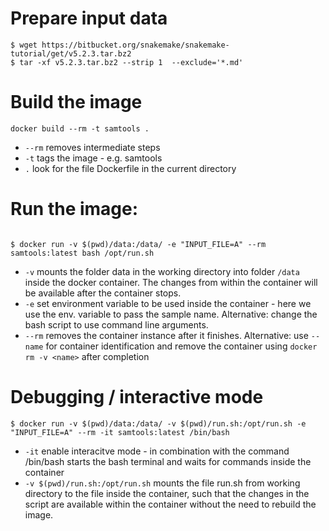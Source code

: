 
# Prepare input data

```
$ wget https://bitbucket.org/snakemake/snakemake-tutorial/get/v5.2.3.tar.bz2
$ tar -xf v5.2.3.tar.bz2 --strip 1  --exclude='*.md'  
```


# Build the image
```
docker build --rm -t samtools .       
```
- `--rm` removes intermediate steps
- `-t` tags the image - e.g. samtools
-  `.` look for the file Dockerfile in the current directory 


# Run the image:

```

$ docker run -v $(pwd)/data:/data/ -e "INPUT_FILE=A" --rm samtools:latest bash /opt/run.sh
```

 - `-v` mounts the folder data in the working directory into folder ``/data`` inside the docker container. The changes from within the container will be available after the container stops. 
 - `-e` set environment variable to be used inside the container  - here we use the env. variable to pass the sample name. Alternative: change the bash script to use command line arguments. 
 - `--rm` removes the container instance after it finishes. Alternative: use ``--name`` for container identification and remove the container using ``docker rm -v <name>`` after completion

# Debugging / interactive mode


```
$ docker run -v $(pwd)/data:/data/ -v $(pwd)/run.sh:/opt/run.sh -e "INPUT_FILE=A" --rm -it samtools:latest /bin/bash
```

 - `-it` enable interacitve mode - in combination with the command /bin/bash starts the bash terminal and waits for commands inside the container
 - `-v $(pwd)/run.sh:/opt/run.sh` mounts the file run.sh from working directory to the file inside the container, such that the changes in the script are available within the container without the need to rebuild the image. 
